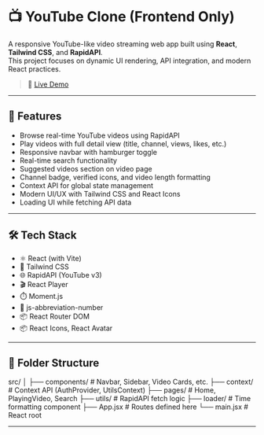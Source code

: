 # 📺 YouTube Clone (Frontend Only)
A responsive YouTube-like video streaming web app built using **React**, **Tailwind CSS**, and **RapidAPI**.  
This project focuses on dynamic UI rendering, API integration, and modern React practices.

> 🔗 [Live Demo](https://youtube-gamma-topaz.vercel.app)

----

## 🚀 Features

- Browse real-time YouTube videos using RapidAPI
- Play videos with full detail view (title, channel, views, likes, etc.)
- Responsive navbar with hamburger toggle
- Real-time search functionality
- Suggested videos section on video page
- Channel badge, verified icons, and video length formatting
- Context API for global state management
- Modern UI/UX with Tailwind CSS and React Icons
- Loading UI while fetching API data
  
------

## 🛠️ Tech Stack

- ⚛️ React (with Vite)
- 🎨 Tailwind CSS
- 🌐 RapidAPI (YouTube v3)
- 🎬 React Player
- ⏱️ Moment.js
- 🔢 js-abbreviation-number
- 📦 React Router DOM
- 📦 React Icons, React Avatar

-----

## 📁 Folder Structure

src/
│
├── components/ # Navbar, Sidebar, Video Cards, etc.
├── context/ # Context API (AuthProvider, UtilsContext)
├── pages/ # Home, PlayingVideo, Search
├── utils/ # RapidAPI fetch logic
├── loader/ # Time formatting component
├── App.jsx # Routes defined here
└── main.jsx # React root

--------
